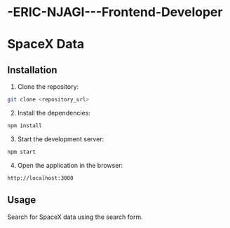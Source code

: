 # -ERIC-NJAGI---Frontend-Developer
# SpaceX Data

## Installation

1. Clone the repository:

```bash
git clone <repository_url>
```

2. Install the dependencies:

```bash
npm install
```
3. Start the development server:

```bash
npm start
```
4. Open the application in the browser:

```bash
http://localhost:3000
```


## Usage

Search for SpaceX data using the search form.
